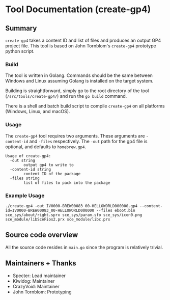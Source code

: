 # Tool Documentation (create-gp4)

## Summary
`create-gp4` takes a content ID and list of files and produces an output GP4 project file. This tool is based on John Tornblom's `create-gp4` prototype python script.

### Build
The tool is written in Golang. Commands should be the same between Windows and Linux assuming Golang is installed on the target system.

Building is straightforward, simply go to the root directory of the tool (`/src/tools/create-gp4/`) and run the `go build` command.

There is a shell and batch build script to compile `create-gp4` on all platforms (Windows, Linux, and macOS).

### Usage
The `create-gp4` tool requires two arguments. These arguments are `-content-id` and `-files` respectively. The `-out` path for the gp4 file is optional, and defaults to `homebrew.gp4`.

```
Usage of create-gp4:
  -out string
        output gp4 to write to
  -content-id string
        content ID of the package
  -files string
        list of files to pack into the package
```

### Example Usage

```
./create-gp4 -out IV0000-BREW00083_00-HELLOWORLD000000.gp4 --content-id=IV0000-BREW00083_00-HELLOWORLD000000 --files eboot.bin sce_sys/about/right.sprx sce_sys/param.sfo sce_sys/icon0.png sce_module/libSceFios2.prx sce_module/libc.prx
```

## Source code overview
All the source code resides in `main.go` since the program is relatively trivial.

## Maintainers + Thanks
- Specter: Lead maintainer
- Kiwidog: Maintainer
- CrazyVoid: Maintainer
- John Tornblom: Prototyping
